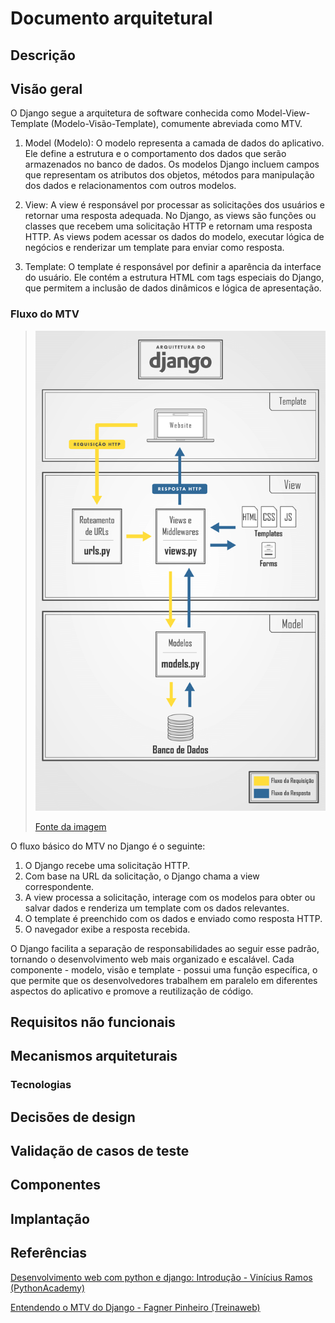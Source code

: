 # Documento arquitetural

## Descrição

## Visão geral

O Django segue a arquitetura de software conhecida como Model-View-Template (Modelo-Visão-Template), comumente abreviada como MTV.

1. Model (Modelo):
   O modelo representa a camada de dados do aplicativo. Ele define a estrutura e
   o comportamento dos dados que serão armazenados no banco de dados. Os modelos
   Django incluem campos que representam os atributos dos objetos, métodos para
   manipulação dos dados e relacionamentos com outros modelos.

2. View:
   A view é responsável por processar as solicitações dos usuários e retornar
   uma resposta adequada. No Django, as views são funções ou classes que recebem
   uma solicitação HTTP e retornam uma resposta HTTP. As views podem acessar os
   dados do modelo, executar lógica de negócios e renderizar um template para
   enviar como resposta.

3. Template:
   O template é responsável por definir a aparência da interface do usuário. Ele
   contém a estrutura HTML com tags especiais do Django, que permitem a inclusão
   de dados dinâmicos e lógica de apresentação.

### Fluxo do MTV

> ![Arquitetura de um projeto Django](./img/django-architecture.png)
>
> [Fonte da imagem](https://pythonacademy.com.br/blog/desenvolvimento-web-com-python-e-django-introducao)

O fluxo básico do MTV no Django é o seguinte:

1. O Django recebe uma solicitação HTTP.
2. Com base na URL da solicitação, o Django chama a view correspondente.
3. A view processa a solicitação, interage com os modelos para obter ou salvar
   dados e renderiza um template com os dados relevantes.
4. O template é preenchido com os dados e enviado como resposta HTTP.
5. O navegador exibe a resposta recebida.

O Django facilita a separação de responsabilidades ao seguir esse padrão,
tornando o desenvolvimento web mais organizado e escalável. Cada componente -
modelo, visão e template - possui uma função específica, o que permite que os desenvolvedores trabalhem em paralelo em diferentes aspectos do aplicativo e
promove a reutilização de código.

## Requisitos não funcionais

## Mecanismos arquiteturais

### Tecnologias

## Decisões de design

## Validação de casos de teste

## Componentes

## Implantação

## Referências

[Desenvolvimento web com python e django: Introdução - Vinícius Ramos (PythonAcademy)](https://pythonacademy.com.br/blog/desenvolvimento-web-com-python-e-django-introducao)

[Entendendo o MTV do Django - Fagner Pinheiro (Treinaweb)](https://www.treinaweb.com.br/blog/entendendo-o-mtv-do-django)
